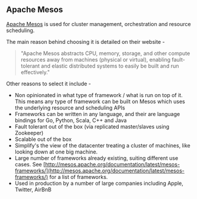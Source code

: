 ## Apache Mesos

[Apache Mesos](http://mesos.apache.org/) is used for cluster management, orchestration and resource scheduling.

The main reason behind choosing it is detailed on their website -

> "Apache Mesos abstracts CPU, memory, storage, and other compute resources away from machines (physical or virtual), enabling fault-tolerant and elastic distributed systems to easily be built and run effectively."

Other reasons to select it include -

* Non opinionated in what type of framework / what is run on top of it. This means any type of framework can be built on Mesos which uses the underlying resource and scheduling APIs
* Frameworks can be written in any language, and their are language bindings for Go, Python, Scala, C++ and Java
* Fault tolerant out of the box (via replicated master/slaves using Zookeeper)
* Scalable out of the box
* Simplify's the view of the datacenter treating a cluster of machines, like looking down at one big machine.
* Large number of frameworks already existing, suiting different use cases. See [http://mesos.apache.org/documentation/latest/mesos-frameworks/](http://mesos.apache.org/documentation/latest/mesos-frameworks/) for a list of frameworks.
* Used in production by a number of large companies including Apple, Twitter, AirBnB
